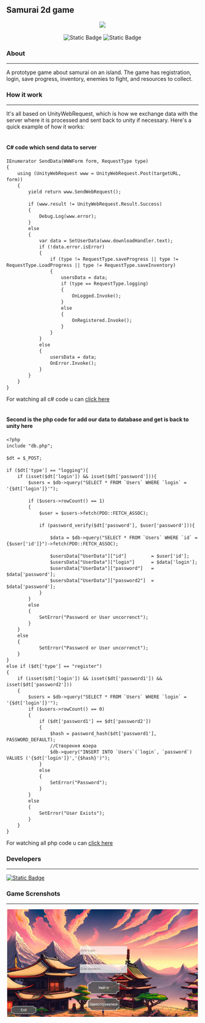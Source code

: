 ## Samurai 2d game

<p align="center">
<img src="https://i.ibb.co/7WM3dSz/Samurai-Icon.png" width="126px">
</p>

<p align="center">
<img alt="Static Badge" src="https://img.shields.io/badge/Engine%20-Unity%202022.3.35f1-purple">
<img alt="Static Badge" src="https://img.shields.io/badge/Version%20-0.0.1%20(Alpha)-blue">
</p>

### About
____
A prototype game about samurai on an island. The game has registration, login, save progress, inventory, enemies to fight, and resources to collect. 

### How it work 
____
It's all based on UnityWebRequest, which is how we exchange data with the server where it is processed and sent back to unity if necessary. 
Here's a quick example of how it works:
#### </br>C# code which send data to server
```
IEnumerator SendData(WWWForm form, RequestType type)
{
    using (UnityWebRequest www = UnityWebRequest.Post(targetURL, form))
    {
        yield return www.SendWebRequest();

        if (www.result != UnityWebRequest.Result.Success)
        {
            Debug.Log(www.error);
        }
        else
        {
            var data = SetUserData(www.downloadHandler.text);
            if (!data.error.isError)
            {
                if (type != RequestType.saveProgress || type != RequestType.LoadProgress || type != RequestType.saveInventory)
                {
                    usersData = data;
                    if (type == RequestType.logging)
                    {
                        OnLogged.Invoke();
                    }
                    else
                    {
                        OnRegistered.Invoke();
                    }
                }
            }
            else
            {
                usersData = data;
                OnError.Invoke();
            }
        }
    }
}
```
For watching all c# code u can [click here](Assets/Scripts/DataBase/WebManager.cs)
#### </br>Second is the php code for add our data to database and get is back to unity here
```
<?php
include "db.php";

$dt = $_POST;

if ($dt['type'] == "logging"){
    if (isset($dt['login']) && isset($dt['password'])){
        $users = $db->query("SELECT * FROM `Users` WHERE `login` = '{$dt['login']}'");

        if ($users->rowCount() == 1)
        {
            $user = $users->fetch(PDO::FETCH_ASSOC);

            if (password_verify($dt['password'], $user['password'])){

                $data = $db->query("SELECT * FROM `Users` WHERE `id` = {$user['id']}")->fetch(PDO::FETCH_ASSOC);

                $usersData["UserData"]["id"]         = $user['id'];
                $usersData["UserData"]["login"]      = $data['login'];
                $usersData["UserData"]["password"]   = $data['password'];
                $usersData["UserData"]["password2"]  = $data['password'];
            }
        }
        else
        {
            SetError("Password or User uncorrenct");
        }
    }
    else
    {
            SetError("Password or User uncorrenct");
    }
}
else if ($dt['type'] == "register")
{
    if (isset($dt['login']) && isset($dt['password1']) && isset($dt['password2']))
    {
        $users = $db->query("SELECT * FROM `Users` WHERE `login` = '{$dt['login']}'");
        if ($users->rowCount() == 0)
        {
            if ($dt['password1'] == $dt['password2'])
            {
                $hash = password_hash($dt['password1'], PASSWORD_DEFAULT);
                //Створення юзера
                $db->query("INSERT INTO `Users`(`login`, `password`) VALUES ('{$dt['login']}','{$hash}')");
            }
            else
            {
                SetError("Password");
            }
        }
        else
        {
            SetError("User Exists");
        }
    }
}
```
For watching all php code u can [click here](Assets/PHP&Database/logreg.php)

### Developers
____
[<img alt="Static Badge" src="https://img.shields.io/badge/-Bohdan-green">](https://github.com/d1smire)

### Game Screnshots
____
<p align="center">
<img src="Assets/GameScreens/image.png" width="500px">
</p>
